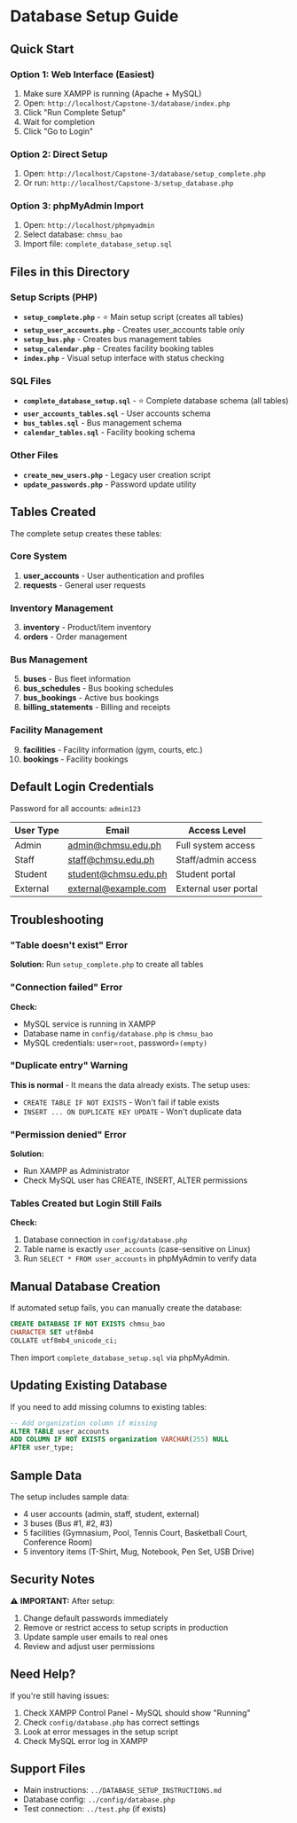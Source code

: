 # Database Setup Guide

## Quick Start

### Option 1: Web Interface (Easiest)
1. Make sure XAMPP is running (Apache + MySQL)
2. Open: `http://localhost/Capstone-3/database/index.php`
3. Click "Run Complete Setup"
4. Wait for completion
5. Click "Go to Login"

### Option 2: Direct Setup
1. Open: `http://localhost/Capstone-3/database/setup_complete.php`
2. Or run: `http://localhost/Capstone-3/setup_database.php`

### Option 3: phpMyAdmin Import
1. Open: `http://localhost/phpmyadmin`
2. Select database: `chmsu_bao`
3. Import file: `complete_database_setup.sql`

## Files in this Directory

### Setup Scripts (PHP)
- **`setup_complete.php`** - ⭐ Main setup script (creates all tables)
- **`setup_user_accounts.php`** - Creates user_accounts table only
- **`setup_bus.php`** - Creates bus management tables
- **`setup_calendar.php`** - Creates facility booking tables
- **`index.php`** - Visual setup interface with status checking

### SQL Files
- **`complete_database_setup.sql`** - ⭐ Complete database schema (all tables)
- **`user_accounts_tables.sql`** - User accounts schema
- **`bus_tables.sql`** - Bus management schema
- **`calendar_tables.sql`** - Facility booking schema

### Other Files
- **`create_new_users.php`** - Legacy user creation script
- **`update_passwords.php`** - Password update utility

## Tables Created

The complete setup creates these tables:

### Core System
1. **user_accounts** - User authentication and profiles
2. **requests** - General user requests

### Inventory Management
3. **inventory** - Product/item inventory
4. **orders** - Order management

### Bus Management
5. **buses** - Bus fleet information
6. **bus_schedules** - Bus booking schedules
7. **bus_bookings** - Active bus bookings
8. **billing_statements** - Billing and receipts

### Facility Management
9. **facilities** - Facility information (gym, courts, etc.)
10. **bookings** - Facility bookings

## Default Login Credentials

Password for all accounts: `admin123`

| User Type | Email | Access Level |
|-----------|-------|--------------|
| Admin | admin@chmsu.edu.ph | Full system access |
| Staff | staff@chmsu.edu.ph | Staff/admin access |
| Student | student@chmsu.edu.ph | Student portal |
| External | external@example.com | External user portal |

## Troubleshooting

### "Table doesn't exist" Error
**Solution:** Run `setup_complete.php` to create all tables

### "Connection failed" Error
**Check:**
- MySQL service is running in XAMPP
- Database name in `config/database.php` is `chmsu_bao`
- MySQL credentials: user=`root`, password=`(empty)`

### "Duplicate entry" Warning
**This is normal** - It means the data already exists. The setup uses:
- `CREATE TABLE IF NOT EXISTS` - Won't fail if table exists
- `INSERT ... ON DUPLICATE KEY UPDATE` - Won't duplicate data

### "Permission denied" Error
**Solution:**
- Run XAMPP as Administrator
- Check MySQL user has CREATE, INSERT, ALTER permissions

### Tables Created but Login Still Fails
**Check:**
1. Database connection in `config/database.php`
2. Table name is exactly `user_accounts` (case-sensitive on Linux)
3. Run `SELECT * FROM user_accounts` in phpMyAdmin to verify data

## Manual Database Creation

If automated setup fails, you can manually create the database:

```sql
CREATE DATABASE IF NOT EXISTS chmsu_bao 
CHARACTER SET utf8mb4 
COLLATE utf8mb4_unicode_ci;
```

Then import `complete_database_setup.sql` via phpMyAdmin.

## Updating Existing Database

If you need to add missing columns to existing tables:

```sql
-- Add organization column if missing
ALTER TABLE user_accounts 
ADD COLUMN IF NOT EXISTS organization VARCHAR(255) NULL 
AFTER user_type;
```

## Sample Data

The setup includes sample data:
- 4 user accounts (admin, staff, student, external)
- 3 buses (Bus #1, #2, #3)
- 5 facilities (Gymnasium, Pool, Tennis Court, Basketball Court, Conference Room)
- 5 inventory items (T-Shirt, Mug, Notebook, Pen Set, USB Drive)

## Security Notes

⚠️ **IMPORTANT:** After setup:
1. Change default passwords immediately
2. Remove or restrict access to setup scripts in production
3. Update sample user emails to real ones
4. Review and adjust user permissions

## Need Help?

If you're still having issues:
1. Check XAMPP Control Panel - MySQL should show "Running"
2. Check `config/database.php` has correct settings
3. Look at error messages in the setup script
4. Check MySQL error log in XAMPP

## Support Files

- Main instructions: `../DATABASE_SETUP_INSTRUCTIONS.md`
- Database config: `../config/database.php`
- Test connection: `../test.php` (if exists)








